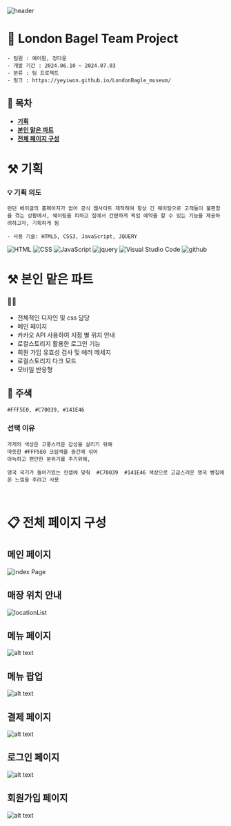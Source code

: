 ![header](https://capsule-render.vercel.app/api?type=waving&color=gradient&height=250&text=🥯London%20Bagle%20Museum&fontAlign=50)

# 🥯 London Bagel Team Project  



    - 팀원 : 예이원, 정다운 
    - 개발 기간 : 2024.06.10 ~ 2024.07.03
    - 분류 : 팀 프로젝트
    - 링크 : https://yeyiwon.github.io/LondonBagle_museum/


## 📌 목차
<b>

- [기획](#⚒️-기획)
- [본인 맡은 파트](#⚒️-본인-맡은-파트)
- [전체 페이지 구성](#📋-전체-페이지-구성)
  
</b>

# ⚒️ 기획   

### 💡 기획 의도 
    런던 베이글의 홈페이지가 없어 공식 웹사이트 제작하여 항상 긴 웨이팅으로 고객들이 불편함을 겪는 상황에서, 웨이팅을 피하고 집에서 간편하게 픽업 예약을 할 수 있는 기능을 제공하려하고자, 기획하게 됨

    - 사용 기술: HTML5, CSS3, JavaScript, JQUERY

![HTML](https://img.shields.io/badge/HTML-ef6262?style=for-the-badge&logo=html5&logoColor=white) ![CSS](https://img.shields.io/badge/CSS-2B2A4C?&style=for-the-badge&logo=css3&logoColor=white) ![JavaScript](https://img.shields.io/badge/JavaScript-F7DF1E?style=for-the-badge&logo=JavaScript&logoColor=white) ![jquery](https://img.shields.io/badge/jquery-0769AD?style=for-the-badge&&logo=jquery&logoColor=white)
![Visual Studio Code](https://img.shields.io/badge/Visual_Studio_Code-0078D4?style=for-the-badge&logo=visual%20studio%20code&logoColor=white) ![github](https://img.shields.io/badge/GitHub-100000?style=for-the-badge&logo=github&logoColor=white)

# ⚒️ 본인 맡은 파트
    
### 🙌🏻
- 전체적인 디자인 및 css 담당 
- 메인 페이지 
- 카카오 API 사용하여 지점 별 위치 안내
- 로컬스토리지 활용한 로그인 기능 
- 회원 가입 유효성 검사 및 에러 메세지 
- 로컬스토리지 다크 모드
- 모바일 반응형


## 🎨 주색
    #FFF5E0, #C70039, #141E46

### 선택 이유 

    가게의 색상은 고풍스러운 감성을 살리기 위해
    따뜻한 #FFF5E0 크림색을 중간에 섞어
    아늑하고 편안한 분위기를 주기위해, 

    영국 국기가 들어가있는 컨셉에 맞춰  #C70039  #141E46 색상으로 고급스러운 영국 빵집에 온 느낌을 주려고 사용

<br>



# 📋 전체 페이지 구성 

## 메인 페이지

![index Page](readme_캡처/mainpage.png)

## 매장 위치 안내 

![locationList](readme_캡처/locationList.png)

## 메뉴 페이지

![alt text](readme_캡처/menuPage.png)

## 메뉴 팝업 
![alt text](readme_캡처/menupopup.png)

## 결제 페이지
![alt text](readme_캡처/payment.png)

## 로그인 페이지 
![alt text](readme_캡처/login.png)

## 회원가입 페이지 
![alt text](readme_캡처/signup.png)


